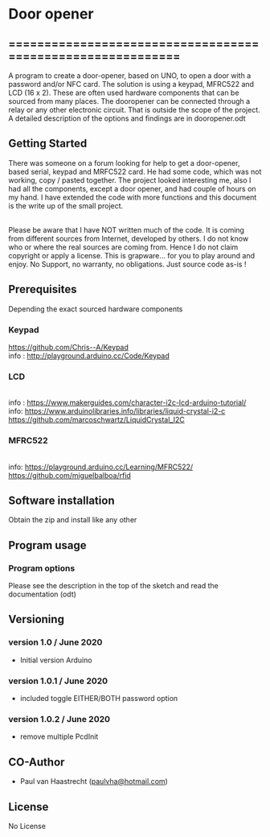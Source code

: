 # Door opener

## ===========================================================

A program to create a door-opener, based on UNO, to open a door with
a password and/or NFC card. The solution is using a keypad, MFRC522
and LCD (16 x 2). These are often used hardware components that can be
sourced from many places. The dooropener can be connected through a
relay or any other electronic circuit. That is outside the scope of the
project.
<br> A detailed description of the options and findings are in dooropener.odt

## Getting Started
There was someone on a forum looking for help to get a door-opener, based serial,
keypad and MRFC522 card. He had some code, which was not working, copy / pasted
together.  The project looked interesting me, also I had all the components,
except a door opener, and had couple of hours on my hand. I have extended
the code with more functions and this document is the write up of the small project.

<br>Please be aware that I have NOT written much of the code. It is coming from different sources
from Internet, developed by others. I do not know who or where the real sources are coming
from. Hence I do not claim copyright or apply a license.
This is grapware… for you to play around and enjoy.
No Support, no warranty, no obligations. Just source code as-is !

## Prerequisites
Depending the exact sourced hardware components
### Keypad
 https://github.com/Chris--A/Keypad
 <br>info : http://playground.arduino.cc/Code/Keypad

### LCD
 <br>info : https://www.makerguides.com/character-i2c-lcd-arduino-tutorial/
 <br>info: https://www.arduinolibraries.info/libraries/liquid-crystal-i2-c
 <br>https://github.com/marcoschwartz/LiquidCrystal_I2C

### MFRC522
 <br>info: https://playground.arduino.cc/Learning/MFRC522/
 <br>https://github.com/miguelbalboa/rfid

## Software installation
Obtain the zip and install like any other

## Program usage
### Program options
Please see the description in the top of the sketch and read the documentation (odt)

## Versioning

### version 1.0 / June 2020
 * Initial version Arduino

### version 1.0.1 / June 2020
 * included toggle EITHER/BOTH password option

### version 1.0.2 / June 2020
 * remove multiple PcdInit

## CO-Author
 * Paul van Haastrecht (paulvha@hotmail.com)

## License
No License

